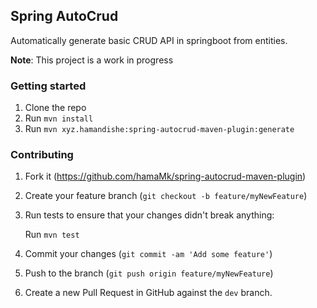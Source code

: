## Spring AutoCrud 
Automatically generate basic CRUD API in springboot from entities.

**Note**: This project is a work in progress


### Getting started
1. Clone the repo
2. Run ```mvn install```
3. Run ```mvn xyz.hamandishe:spring-autocrud-maven-plugin:generate```

### Contributing
1. Fork it (<https://github.com/hamaMk/spring-autocrud-maven-plugin>)
2. Create your feature branch (`git checkout -b feature/myNewFeature`)

3. Run tests to ensure that your changes didn't break anything:

    Run ```mvn test```

4. Commit your changes (`git commit -am 'Add some feature'`)
5. Push to the branch (`git push origin feature/myNewFeature`)
6. Create a new Pull Request in GitHub against the `dev` branch.
